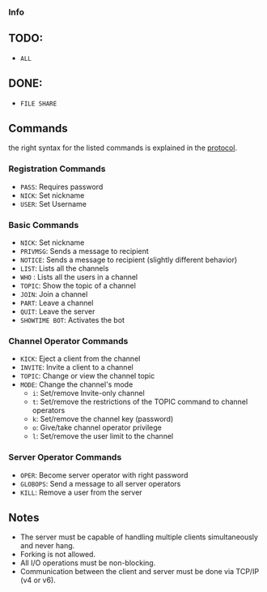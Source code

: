 ### Info
## TODO:
* `ALL`
## DONE:
* `FILE SHARE`


## Commands
the right syntax for the listed commands is explained in the [protocol](https://datatracker.ietf.org/doc/html/rfc1459#section-4.4.2). 

### Registration Commands

* `PASS`: Requires password
* `NICK`: Set nickname
* `USER`: Set Username

### Basic Commands

* `NICK`: Set nickname
* `PRIVMSG`: Sends a message to recipient
* `NOTICE`: Sends a message to recipient (slightly different behavior)
* `LIST`: Lists all the channels
* `WHO` : Lists all the users in a channel
* `TOPIC`: Show the topic of a channel
* `JOIN`: Join a channel
* `PART`: Leave a channel
* `QUIT`: Leave the server
* `SHOWTIME BOT`: Activates the bot

### Channel Operator Commands

* `KICK`: Eject a client from the channel
* `INVITE`: Invite a client to a channel
* `TOPIC`: Change or view the channel topic
* `MODE`: Change the channel's mode
  * `i`: Set/remove Invite-only channel
  * `t`: Set/remove the restrictions of the TOPIC command to channel operators
  * `k`: Set/remove the channel key (password)
  * `o`: Give/take channel operator privilege
  * `l`: Set/remove the user limit to the channel

### Server Operator Commands

* `OPER`: Become server operator with right password
* `GLOBOPS`: Send a message to all server operators
* `KILL`: Remove a user from the server

## Notes

* The server must be capable of handling multiple clients simultaneously and never hang.
* Forking is not allowed.
* All I/O operations must be non-blocking.
* Communication between the client and server must be done via TCP/IP (v4 or v6).
